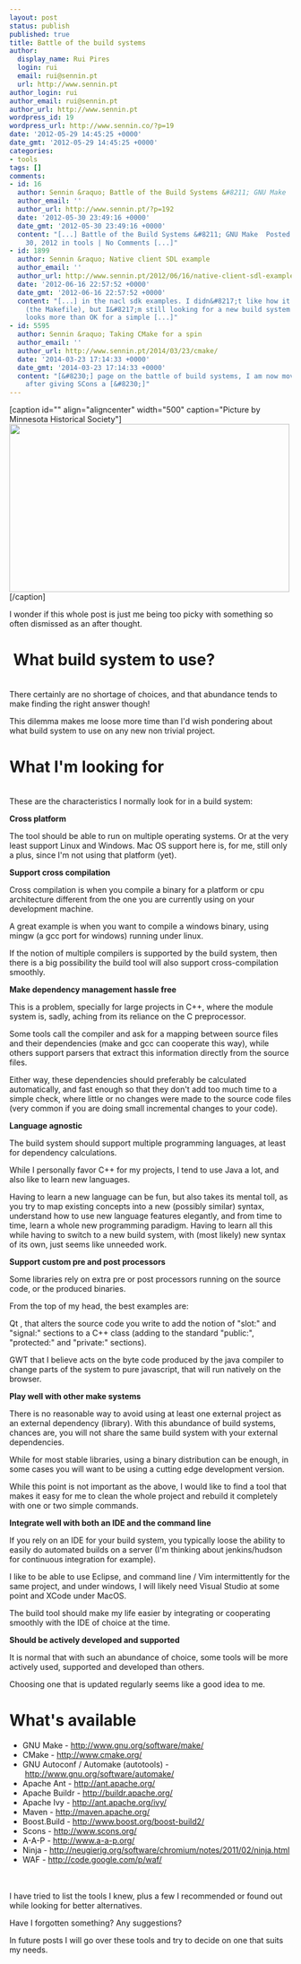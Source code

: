 ```yaml
---
layout: post
status: publish
published: true
title: Battle of the build systems
author:
  display_name: Rui Pires
  login: rui
  email: rui@sennin.pt
  url: http://www.sennin.pt
author_login: rui
author_email: rui@sennin.pt
author_url: http://www.sennin.pt
wordpress_id: 19
wordpress_url: http://www.sennin.co/?p=19
date: '2012-05-29 14:45:25 +0000'
date_gmt: '2012-05-29 14:45:25 +0000'
categories:
- tools
tags: []
comments:
- id: 16
  author: Sennin &raquo; Battle of the Build Systems &#8211; GNU Make
  author_email: ''
  author_url: http://www.sennin.pt/?p=192
  date: '2012-05-30 23:49:16 +0000'
  date_gmt: '2012-05-30 23:49:16 +0000'
  content: "[...] Battle of the Build Systems &#8211; GNU Make  Posted by rui on May
    30, 2012 in tools | No Comments [...]"
- id: 1899
  author: Sennin &raquo; Native client SDL example
  author_email: ''
  author_url: http://www.sennin.pt/2012/06/16/native-client-sdl-example/
  date: '2012-06-16 22:57:52 +0000'
  date_gmt: '2012-06-16 22:57:52 +0000'
  content: "[...] in the nacl sdk examples. I didn&#8217;t like how it turned out
    (the Makefile), but I&#8217;m still looking for a new build system to adopt. Make
    looks more than OK for a simple [...]"
- id: 5595
  author: Sennin &raquo; Taking CMake for a spin
  author_email: ''
  author_url: http://www.sennin.pt/2014/03/23/cmake/
  date: '2014-03-23 17:14:33 +0000'
  date_gmt: '2014-03-23 17:14:33 +0000'
  content: "[&#8230;] page on the battle of build systems, I am now moving on to CMake,
    after giving SCons a [&#8230;]"
---
```

<p>[caption id="" align="aligncenter" width="500" caption="Picture by Minnesota Historical Society"]<a title="State Capitol Toolbox by Minnesota Historical Society" href="http://www.flickr.com/photos/minnesotahistoricalsociety/5494632378/"><img class="alignnone" src="http://farm6.staticflickr.com/5252/5494632378_e32b3d6020.jpg" alt="" width="500" height="300" /></a>[/caption]</p>
<p>I wonder if this whole post is just me being too picky with something so often dismissed as an after thought.</p>
<h1>&nbsp;What build system to use?</h1><br />
There certainly are no shortage of choices, and that abundance tends to make finding the right answer though!</p>
<p>This&nbsp;dilemma&nbsp;makes me loose more time than I'd wish pondering about what build system to use on any new non trivial project.</p>
<h1>What I'm looking for</h1><br />
These are the characteristics I normally look for in a build system:</p>
<p><strong>Cross platform</strong></p>
<p>The tool should be able to run on multiple operating systems. Or at the very least support Linux and Windows. Mac OS support here is, for me, still only a plus, since I'm not using that platform (yet).</p>
<p><strong>Support cross compilation</strong></p>
<p>Cross compilation is when you compile a binary for a platform or cpu architecture different from the one you are currently using on your development machine.</p>
<p>A great example is when you want to compile a windows binary, using mingw (a gcc port for windows) running under linux.</p>
<p>If the notion of multiple compilers is supported by the build system, then there is a big possibility the build tool will also support cross-compilation smoothly.</p>
<p><strong>Make dependency management hassle free</strong></p>
<p>This is a problem, specially for large projects in C++, where the module system is, sadly, aching from its reliance on the C preprocessor.</p>
<p>Some tools call the compiler and ask for a mapping between source files and their dependencies (make and gcc can cooperate this way), while others support parsers that extract this information directly from the source files.</p>
<p>Either way, these dependencies should&nbsp;preferably&nbsp;be calculated automatically, and fast enough so that they don't add too much time to a simple check, where little or no changes were made to the source code files (very common if you are doing small incremental changes to your code).</p>
<p><strong>Language agnostic</strong></p>
<p>The build system should support multiple programming languages, at least for dependency calculations.</p>
<p>While I personally favor C++ for my projects, I tend to use Java a lot, and also like to learn new languages.</p>
<p>Having to learn a new language can be fun, but also takes its mental toll, as you try to map existing concepts into a new (possibly similar) syntax, understand how to use new language features elegantly, and from time to time, learn a whole new programming paradigm. Having to learn all this while having to switch to a new build system, with (most likely) new syntax of its own, just seems like unneeded work.</p>
<p><strong>Support custom pre and post processors</strong></p>
<p>Some libraries rely on extra pre or post processors running on the source code, or the produced binaries.</p>
<p>From the top of my head, the best examples are:</p>
<p>Qt , that alters the source code you write to add the notion of "slot:" and "signal:" sections to a C++ class (adding to the standard "public:", "protected:" and "private:" sections).</p>
<p>GWT that I believe acts on the byte code produced by the java compiler to change parts of the system to pure javascript, that will run natively on the browser.</p>
<p><strong>Play well with other make systems</strong></p>
<p>There is no reasonable way to avoid using at least one external project as an external dependency (library). With this abundance of build systems, chances are, you will not share the same build system with your external dependencies.</p>
<p>While for most stable libraries, using a binary distribution can be enough, in some cases you will want to be using a cutting edge development version.</p>
<p>While this point is not important as the above, I would like to find a tool that makes it easy for me to clean the whole project and rebuild it completely with one or two simple commands.</p>
<p><strong>Integrate well with both an IDE and the command line</strong></p>
<p>If you rely on an IDE for your build system, you typically loose the ability to easily do automated builds on a server (I'm thinking about jenkins/hudson for continuous integration for example).</p>
<p>I like to be able to use Eclipse, and command line / Vim&nbsp;intermittently&nbsp;for the same project, and under windows, I will likely need Visual Studio at some point and XCode under MacOS.</p>
<p>The build tool should make my life easier by integrating or cooperating smoothly with the IDE of choice at the time.</p>
<p><strong>Should be actively developed and supported</strong></p>
<p>It is normal that with such an abundance of choice, some tools will be more actively used, supported and developed than others.</p>
<p>Choosing one that is updated regularly seems like a good idea to me.</p>
<h1>What's available</h1></p>
<ul>
<li>GNU Make -&nbsp;<a href="http://www.gnu.org/software/make/">http://www.gnu.org/software/make/</a></li>
<li>CMake -&nbsp;<a href="http://www.cmake.org/">http://www.cmake.org/</a></li>
<li>GNU Autoconf / Automake (autotools) -&nbsp;<a href="http://www.gnu.org/software/automake/">http://www.gnu.org/software/automake/</a></li>
<li>Apache Ant -&nbsp;<a href="http://ant.apache.org/">http://ant.apache.org/</a></li>
<li>Apache Buildr -&nbsp;<a href="http://buildr.apache.org/">http://buildr.apache.org/</a></li>
<li>Apache Ivy -&nbsp;<a href="http://ant.apache.org/ivy/">http://ant.apache.org/ivy/</a></li>
<li>Maven -&nbsp;<a href="http://maven.apache.org/">http://maven.apache.org/</a></li>
<li>Boost.Build -&nbsp;<a href="http://www.boost.org/boost-build2/">http://www.boost.org/boost-build2/</a></li>
<li>Scons -&nbsp;<a href="http://www.scons.org/">http://www.scons.org/</a></li>
<li>A-A-P -&nbsp;<a href="http://www.a-a-p.org/">http://www.a-a-p.org/</a></li>
<li>Ninja -&nbsp;<a href="http://neugierig.org/software/chromium/notes/2011/02/ninja.html">http://neugierig.org/software/chromium/notes/2011/02/ninja.html</a></li>
<li>WAF -&nbsp;<a href="http://code.google.com/p/waf/">http://code.google.com/p/waf/</a></li><br />
</ul><br />
I have tried to list the tools I knew, plus a few I recommended or found out while looking for better alternatives.</p>
<p>Have I forgotten something? Any suggestions?</p>
<p>In future posts I will go over these tools and try to decide on one that suits my needs.</p>
